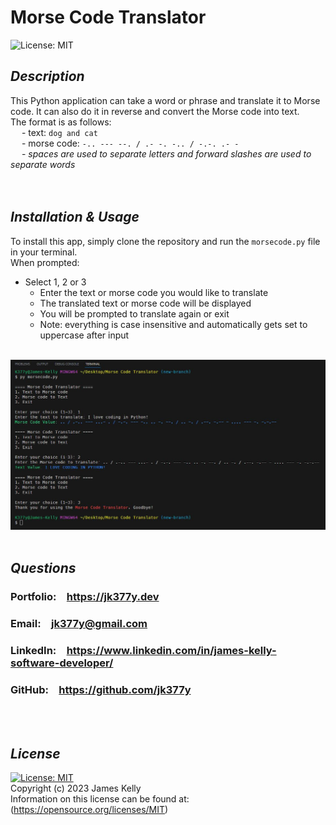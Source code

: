 # Morse Code Translator
![License: MIT](https://img.shields.io/badge/License-MIT-blue.svg)

## *Description*
This Python application can take a word or phrase and translate it to Morse code. It can also do it in reverse and convert the Morse code into text.<br>
The format is as follows:<br>
&emsp; - text: `dog and cat`<br>
&emsp; - morse code: `-.. --- --. / .- -. -.. / -.-. .- -`<br>
&emsp; - *spaces are used to separate letters and forward slashes are used to separate words* <br>
<br>
<br>

## *Installation & Usage*
To install this app, simply clone the repository and run the `morsecode.py` file in your terminal.
<br>
When prompted:<br>
 - Select 1, 2 or 3<br>
    - Enter the text or morse code you would like to translate<br>
    - The translated text or morse code will be displayed<br>
    - You will be prompted to translate again or exit<br>
    - Note: everything is case insensitive and automatically gets set to uppercase after input<br>
<br>

<img src="images/screenshot.JPG" alt="screenshot" width="800" />
<br>
<br>

## *Questions*
<h3>Portfolio:&emsp;<a href="https://jk377y.dev" target="_blank">https://jk377y.dev</a></h3>
<h3>Email:&emsp;<a href="mailto:jk377y@gmail.com" target="_blank">jk377y@gmail.com</a></h3>
<h3>LinkedIn:&emsp;<a href="https://www.linkedin.com/in/james-kelly-software-developer/" target="_blank">https://www.linkedin.com/in/james-kelly-software-developer/</a></h3>
<h3>GitHub:&emsp;<a href="https://github.com/jk377y" target="_blank">https://github.com/jk377y</a></h3>
<br>
<br>

## *License*
[![License: MIT](https://img.shields.io/badge/License-MIT-blue.svg)](https://opensource.org/licenses/MIT)
<br>Copyright (c) 2023 James Kelly
<br>Information on this license can be found at: (https://opensource.org/licenses/MIT)